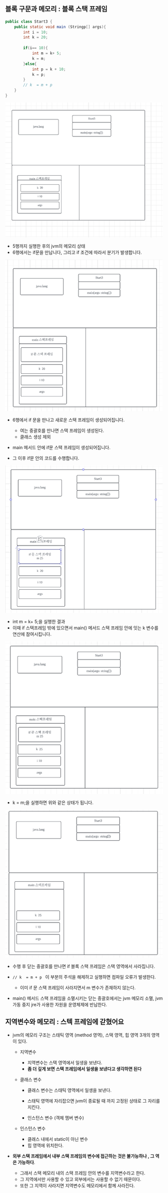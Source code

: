 ## 블록 구문과 메모리 : 블록 스택 프레임



``` java
public class Start3 {
    public static void main (Stringp[] args){
        int i = 10;
        int k = 20;

        if(i== 10){
            int m = k+ 5;
            k = m;
        }else{
            int p = k + 10;
            k = p;
        }
        // k  = m + p 
    }
}
```

![image-20241216213401229](https://raw.githubusercontent.com/CUCU7103/save-image-repo/main/image/image-20241216213401229.png)

- 5행까지 실행한 후의 jvm의 메모리 상태
- 6행에서는 if문을 만납니다, 그리고 if 조건에 따라서 분기가 발생합니다.

![image-20241216213701596](https://raw.githubusercontent.com/CUCU7103/save-image-repo/main/image/image-20241216213701596.png)

- 6행에서 if 문을 만나고 새로운 스택 프레임이 생성되어집니다.
  - 여는 중괄호를 만나면 스택 프레임이 생성된다.
  - 클래스 생성 제외
- main 메서드 안에 if문 스택 프레임이 생성되어집니다.

- 그 이후 if문 안의 코드를 수행합니다.

![image-20241216214152037](https://raw.githubusercontent.com/CUCU7103/save-image-repo/main/image/image-20241216214152037.png)

-   int m = k+ 5;을 실행한 결과
  - 이때 if 스택프레임 밖에 있으면서 main() 메서드 스택 프레임 안에 잇는 k 변수를 연산에 참여시킵니다.

![image-20241216214700662](https://raw.githubusercontent.com/CUCU7103/save-image-repo/main/image/image-20241216214700662.png)

- k = m;을 실행하면 위와 같은 상태가 됩니다.

![image-20241216214729219](https://raw.githubusercontent.com/CUCU7103/save-image-repo/main/image/image-20241216214729219.png)

- 수행 후 닫는 중괄호를 만나면 if 블록 스택 프레임은 스택 영역에서 사라집니다.

- `// k  = m + p ` 이 부분의 주석을 해제하고 실행하면 컴파일 오류가 발생한다.
  - 이미 if 문 스택 프레임이 사라지면서 m 변수가 존재하지 않는다.
- main() 메서드 스택 프레임을 소멸시키는 닫는 중괄호에서는 jvm 메모리 소멸, jvm 가동 중지 jre가 사용한 자원을 운영체제에 반납한다.



## 지역변수와 메모리 : 스텍 프레임에 갇혔어요

- jvm의 메모리 구조는 스태틱 영역 (method 영역), 스택 영역, 힙 영역 3개의 영역이 있다.

  - 지역변수
    - 지역변수는 스택 영역에서 일생을 보낸다. 
    - **좀 더 깊게 보면 스택 프레임에서 일생을 보낸다고 생각하면 된다**

  - 클래스 변수

    - 클래스 변수는 스태틱 영역에서 일생을 보낸다.
    - 스태틱 영역에 자리잡으면  jvm이 종료될 때 까지 고정된 상태로 그 자리를 지킨다.

    - 인스턴스 변수 (객체 멤버 변수)

  - 인스턴스 변수

    - 클래스 내에서 static이 아닌 변수
    - 힙 영역에 위치한다.

- **외부 스택 프레임에서 내부 스택 프레임의 변수에 접근하는 것은 불가능하나 , 그 역은 가능하다**.
  - 그래서 스택 메모리 내의 스택 프레임 안의 변수를 지역변수라고 한다.
  - 그 지역에서만 사용할 수 있고 외부에서는 사용할 수 없기 때문이다.
  - 또한 그 지역이 사라지면 지역변수도 메모리에서 함께 사라진다.



